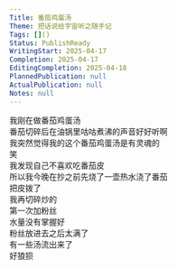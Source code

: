 ```yaml
---      
Title: 番茄鸡蛋汤      
Theme: 把话说给宇宙听之随手记      
Tags: []()      
Status: PublishReady      
WritingStart: 2025-04-17      
Completion: 2025-04-17      
EditingCompletion: 2025-04-18      
PlannedPublication: null      
ActualPublication: null      
Notes: null      
---          
```

我刚在做番茄鸡蛋汤        
番茄切碎后在油锅里咕咕煮沸的声音好好听啊        
我突然觉得我的这个番茄鸡蛋汤是有灵魂的        
笑          
我发现自己不喜欢吃番茄皮        
所以我今晚在抄之前先烧了一壶热水浇了番茄        
把皮拨了        
我再切碎炒的          
第一次加粉丝        
水量没有掌握好        
粉丝放进去之后太满了        
有一些汤流出来了        
好狼狈          
      